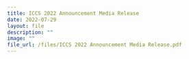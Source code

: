 ```yaml
---
title: ICCS 2022 Announcement Media Release
date: 2022-07-29
layout: file
description: ""
image: ""
file_url: /files/ICCS 2022 Announcement Media Release.pdf
---
```

